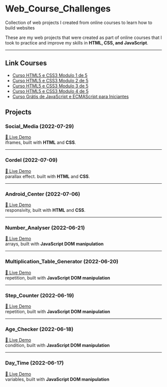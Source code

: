 # Web_Course_Challenges
Collection of web projects I created from online courses to learn how to build websites

These are my web projects that were created as part of online courses that I took to practice and improve my skills in **HTML, CSS, and JavaScript**.  

---

## Link Courses

- [Curso HTML5 e CSS3 Modulo 1 de 5](https://www.youtube.com/watch?v=Ejkb_YpuHWs&list=PLHz_AreHm4dkZ9-atkcmcBaMZdmLHft8n)
- [Curso HTML5 e CSS3 Modulo 2 de 5](https://www.youtube.com/playlist?list=PLHz_AreHm4dlUpEXkY1AyVLQGcpSgVF8s)
- [Curso HTML5 e CSS3 Modulo 3 de 5](https://www.youtube.com/playlist?list=PLHz_AreHm4dmcAviDwiGgHbeEJToxbOpZ)
- [Curso HTML5 e CSS3 Modulo 4 de 5](https://www.youtube.com/playlist?list=PLHz_AreHm4dkcVCk2Bn_fdVQ81Fkrh6WT)
- [Curso Grátis de JavaScript e ECMAScript para Iniciantes](https://www.youtube.com/playlist?list=PLHz_AreHm4dlsK3Nr9GVvXCbpQyHQl1o1)


## Projects  

### Social_Media (2022-07-29)  
[🔗 Live Demo](https://andreasseituno-dev.github.io/Web_Course_Challenges/Social_Media/)  
iframes, built with **HTML** and **CSS**. 

---

### Cordel (2022-07-09)  
[🔗 Live Demo](https://andreasseituno-dev.github.io/Web_Course_Challenges/Cordel/)  
parallax effect. built with **HTML** and **CSS**. 

---

### Android_Center (2022-07-06)  
[🔗 Live Demo](https://andreasseituno-dev.github.io/Web_Course_Challenges/Android_Center/)  
responsivity, built with **HTML** and **CSS**. 

---

### Number_Analyser (2022-06-21)  
[🔗 Live Demo](https://andreasseituno-dev.github.io/Web_Course_Challenges/Number_Analyser/)  
arrays, built with **JavaScript DOM manipulation**

---

### Multiplication_Table_Generator (2022-06-20)  
[🔗 Live Demo](https://andreasseituno-dev.github.io/Web_Course_Challenges/Multiplication_Table_Generator/exe4.html)  
repetition, built with **JavaScript DOM manipulation**

---

### Step_Counter (2022-06-19)  
[🔗 Live Demo](https://andreasseituno-dev.github.io/Web_Course_Challenges/Step_Counter/exe3.html)  
repetition, built with **JavaScript DOM manipulation**

---

### Age_Checker (2022-06-18)  
[🔗 Live Demo](https://andreasseituno-dev.github.io/Web_Course_Challenges/Age_Checker/exe2.html)  
condition, built with **JavaScript DOM manipulation**

---

### Day_Time (2022-06-17)  
[🔗 Live Demo](https://andreasseituno-dev.github.io/Web_Course_Challenges/Day_Time/exe1.html)  
variables, built with **JavaScript DOM manipulation**
